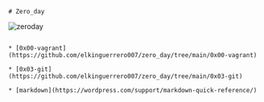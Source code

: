 ~~~~
# Zero_day

~~~~


![zeroday](https://user-images.githubusercontent.com/85587286/160320471-7d1a377f-209b-4ca7-a396-e66720376b8a.jpeg)


~~~~

* [0x00-vagrant](https://github.com/elkinguerrero007/zero_day/tree/main/0x00-vagrant)

* [0x03-git](https://github.com/elkinguerrero007/zero_day/tree/main/0x03-git)

* [markdown](https://wordpress.com/support/markdown-quick-reference/)

~~~~

